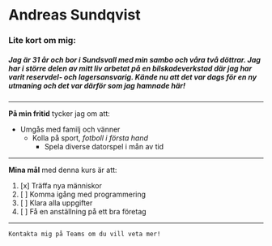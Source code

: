 # Andreas Sundqvist
### Lite kort om mig:

##### Jag är **31 år** och bor i **Sundsvall** med min sambo och våra två döttrar. Jag har i *större delen av mitt liv* arbetat på en bilskadeverkstad där jag har varit reservdel- och lagersansvarig. Kände nu att det var dags för en **ny utmaning** och det var därför som jag hamnade här!

---  
  
**På min fritid** tycker jag om att:  
*   Umgås med familj och vänner
    *   Kolla på sport, _fotboll i första hand_
        *   Spela diverse datorspel i mån av tid  
  
---

**Mina mål** med denna kurs är att:
1. [x] Träffa nya människor
2. [ ] Komma igång med programmering
3. [ ] Klara alla uppgifter
4. [ ] Få en anställning på ett bra företag

---

    Kontakta mig på Teams om du vill veta mer!



